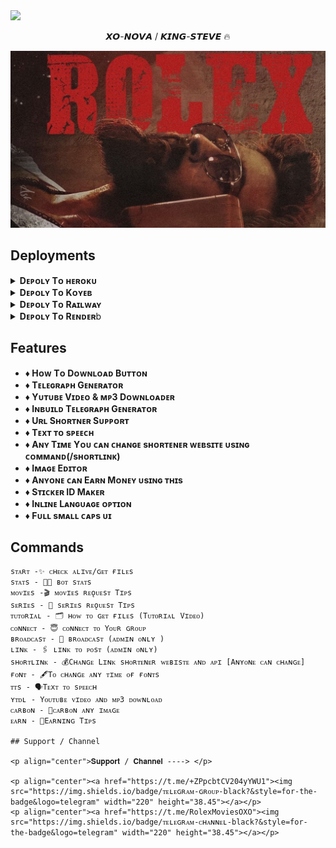 <img src="https://user-images.githubusercontent.com/73097560/115834477-dbab4500-a447-11eb-908a-139a6edaec5c.gif">

<p align="center">𝙓𝙊-𝙉𝙊𝙑𝘼 / 𝙆𝙄𝙉𝙂-𝙎𝙏𝙀𝙑𝙀 🔥 </p>

<p align="center">
  <img src="assets/logo.jpg" alt="Rolex Logo">
</p>

## Deployments

<details><summary><b>Dᴇᴘᴏʟʏ Tᴏ ʜᴇʀᴏᴋᴜ</b></summary>
<p>
<br>
<a href="http://dashboard.heroku.com/new?template=https://github.com/Enox5600/File-Sharing-Bot"> <img src="https://img.shields.io/badge/Deploy%20On%20Heroku-pink?style=for-the-badge&logo=heroku" width="220" height="38.45"/></a>
  </a
  </p>
  <p>
</details>

<details><summary><b>Dᴇᴘᴏʟʏ Tᴏ Kᴏʏᴇʙ</b></summary>
<p>
<br>
<a href="https://app.koyeb.com/deploy?type=git&repository=github.com/narutooxox/RolexTG">
  <img src="https://www.koyeb.com/static/images/deploy/button.svg" alt="deploy-to-koyeb">
  </a
  </p>
  <p>
</details>   
<details><summary><b>Dᴇᴘᴏʟʏ Tᴏ Rᴀɪʟᴡᴀʏ</b></summary>
<p>
<br>
<a href="https://railway.app/template/FNLGnU?referralCode=LqNBNz">
  <img src="https://railway.app/button.svg" alt="deploy-to-railway">
  </a>
  </p>
  </details>
<details><summary><b>Dᴇᴘᴏʟʏ Tᴏ Rᴇɴᴅᴇʀ</b>b</summary>
<p>
<br>
<a href="https://dashboard.render.com/blueprint/new?repo=https://github.com/narutooxox/RolexTG">
  <img src="https://render.com/images/deploy-to-render-button.svg" alt="deploy-to-render">
  </a>
  </p>
  <p>
</details>

## Features

- ♦️<b> Hᴏᴡ Tᴏ Dᴏᴡɴʟᴏᴀᴅ Bᴜᴛᴛᴏɴ
- ♦️ Tᴇʟᴇɢʀᴀᴩʜ Gᴇɴᴇʀᴀᴛᴏʀ
- ♦️ Yᴜᴛᴜʙᴇ Vɪᴅᴇᴏ & ᴍᴘ3 Dᴏᴡɴʟᴏᴀᴅᴇʀ
- ♦️ Iɴʙᴜɪʟᴅ Tᴇʟᴇɢʀᴀᴘʜ Gᴇɴᴇʀᴀᴛᴏʀ
- ♦️ Uʀʟ Sʜᴏʀᴛɴᴇʀ Sᴜᴘᴘᴏʀᴛ
- ♦️ Tᴇxᴛ ᴛᴏ sᴘᴇᴇᴄʜ
- ♦️ Aɴʏ Tɪᴍᴇ Yᴏᴜ ᴄᴀɴ ᴄʜᴀɴɢᴇ sʜᴏʀᴛᴇɴᴇʀ ᴡᴇʙsɪᴛᴇ ᴜsɪɴɢ ᴄᴏᴍᴍᴀɴᴅ(/sʜᴏʀᴛʟɪɴᴋ)
- ♦️ Iᴍᴀɢᴇ Eᴅɪᴛᴏʀ
- ♦️ Aɴʏᴏɴᴇ ᴄᴀɴ Eᴀʀɴ Mᴏɴᴇʏ ᴜsɪɴɢ ᴛʜɪs
- ♦️ Sᴛɪᴄᴋᴇʀ ID Mᴀᴋᴇʀ
- ♦️ Iɴʟɪɴᴇ Lᴀɴɢᴜᴀɢᴇ ᴏᴘᴛɪᴏɴ
- ♦️ Fᴜʟʟ sᴍᴀʟʟ ᴄᴀᴘs ᴜɪ</b>
 


## Commands
```
sᴛᴀʀᴛ -✨ ᴄʜᴇᴄᴋ ᴀʟɪᴠᴇ/ɢᴇᴛ ғɪʟᴇs 
sᴛᴀᴛs - 👩‍💻 ʙᴏᴛ sᴛᴀᴛs
ᴍᴏᴠɪᴇs -🎬 ᴍᴏᴠɪᴇs ʀᴇǫᴜᴇsᴛ Tɪᴘs
sᴇʀɪᴇs - 🔖 sᴇʀɪᴇs ʀᴇǫᴜᴇsᴛ Tɪᴘs
ᴛᴜᴛᴏʀɪᴀʟ - 🗂 ʜᴏᴡ ᴛᴏ ɢᴇᴛ ғɪʟᴇs (Tᴜᴛᴏʀɪᴀʟ Vɪᴅᴇᴏ)
ᴄᴏɴɴᴇᴄᴛ - 😇 ᴄᴏɴɴᴇᴄᴛ ᴛᴏ Yᴏᴜʀ ɢʀᴏᴜᴘ
ʙʀᴏᴀᴅᴄᴀsᴛ - 🔮 ʙʀᴏᴀᴅᴄᴀsᴛ (ᴀᴅᴍɪɴ ᴏɴʟʏ )
ʟɪɴᴋ - 🖇 ʟɪɴᴋ ᴛᴏ ᴘᴏsᴛ (ᴀᴅᴍɪɴ ᴏɴʟʏ)
sʜᴏʀᴛʟɪɴᴋ - 💰Cʜᴀɴɢᴇ Lɪɴᴋ sʜᴏʀᴛᴇɴᴇʀ ᴡᴇʙɪsᴛᴇ ᴀɴᴅ ᴀᴘɪ [Aɴʏᴏɴᴇ ᴄᴀɴ ᴄʜᴀɴɢᴇ]
ғᴏɴᴛ - 🖋Tᴏ ᴄʜᴀɴɢᴇ ᴀɴʏ ᴛɪᴍᴇ ᴏғ ғᴏɴᴛs
ᴛᴛs - 🗣Tᴇxᴛ ᴛᴏ sᴘᴇᴇᴄʜ
ʏᴛᴅʟ - Yᴏᴜᴛᴜʙᴇ ᴠɪᴅᴇᴏ ᴀɴᴅ ᴍᴘ𝟹 ᴅᴏᴡɴʟᴏᴀᴅ
ᴄᴀʀʙᴏɴ - 📸ᴄᴀʀʙᴏɴ ᴀɴʏ ɪᴍᴀɢᴇ
ᴇᴀʀɴ - 💸Eᴀʀɴɪɴɢ Tɪᴘs

## Support / Channel

<p align="center">𝐒𝐮𝐩𝐩𝐨𝐫𝐭 / 𝐂𝐡𝐚𝐧𝐧𝐞𝐥 ----> </p>

<p align="center"><a href="https://t.me/+ZPpcbtCV204yYWU1"><img src="https://img.shields.io/badge/ᴛᴇʟᴇɢʀᴀᴍ-ɢʀᴏᴜᴘ-black?&style=for-the-badge&logo=telegram" width="220" height="38.45"></a></p>
<p align="center"><a href="https://t.me/RolexMoviesOXO"><img src="https://img.shields.io/badge/ᴛᴇʟᴇɢʀᴀᴍ-ᴄʜᴀɴɴᴇʟ-black?&style=for-the-badge&logo=telegram" width="220" height="38.45"></a></p>
